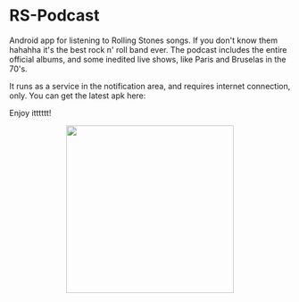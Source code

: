 # RS-Podcast

Android app for listening to Rolling Stones songs. If you don't know them hahahha it's the best rock n' roll band ever. The podcast includes the entire official albums, and some inedited live shows, like Paris and Bruselas in the 70's.

It runs as a service in the notification area, and requires internet connection, only. You can get the latest apk here:

Enjoy itttttt!

<p align="center">
<img height="300" src="https://user-images.githubusercontent.com/40904281/192660100-2e176bbc-e63b-45cf-b309-38559457fcec.png">
</p>
